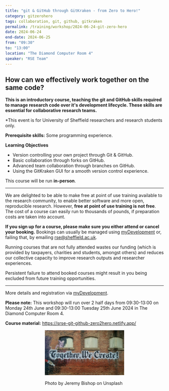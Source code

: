 ```yaml
---
title: "git & GitHub through GitKraken - from Zero to Hero!"
category: gitzerohero
tags: collaboration, git, github, gitkraken
permalink: /training/workshop/2024-06-24-git-zero-hero
date: 2024-06-24
end-date: 2024-06-25
from: "09:30"
to: "13:00"
location: "The Diamond Computer Room 4"
speaker: "RSE Team"
---
```


## How can we effectively work together on the same code?

**This is an introductory course, teaching the git and GitHub skills required to manage research code over it's
development lifecycle. These skills are essential for collaborative research teams.**

*This event is for University of Sheffield researchers and research students only.

**Prerequisite skills:** Some programming experience.

**Learning Objectives**

* Version controlling your own project through Git & GitHub.
* Basic collaboration through forks on GitHub.
* Advanced team collaboration through branches on GitHub.
* Using the GitKraken GUI for a smooth version control experience.

This course will be run **in-person**.

<hr>

We are delighted to be able to make free at point of use training available to the research community, to enable better
software and more open, reproducible research. However, **free at point of use training is not free**. The cost of a
course can easily run to thousands of pounds, if preparation costs are taken into account.

**If you sign up for a course, please make sure you either attend or cancel your booking.** Bookings can usually be
managed using [myDevelopment](https://www.sheffield.ac.uk/nap/service/redirect/mydev) or, failing that, by emailing
[rse@sheffield.ac.uk](mailto:rse@sheffield.ac.uk).

Running courses that are not fully attended wastes our funding (which is provided by taxpayers, charities and students,
amongst others) and reduces our collective capacity to improve research outputs and researcher experiences.

Persistent failure to attend booked courses might result in you being excluded from future training opportunities.

<hr/>

More details and registration via
[myDevelopment](https://mydevelopment.csod.com/ui/lms-learning-details/app/event/d4d09f67-097b-4451-8ddb-86cb90636c06).

**Please note:** This workshop will run over 2 half days from 09:30-13:00 on Monday 24th June and 09:30-13:00 Tuesday
25th June 2024 in The Diamond Computer Room 4.

**Course material:** <https://srse-git-github-zero2hero.netlify.app/>

<div style="width: 50%; margin:0 auto;"><img src="/assets/images/colab.jfif" alt="Together, We Create"/><p>Photo by
Jeremy Bishop on Unsplash</p></div>
